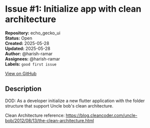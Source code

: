 # Issue #1: Initialize app with clean architecture

**Repository:** echo_gecko_ui  
**Status:** Open  
**Created:** 2025-05-28  
**Updated:** 2025-05-28  
**Author:** @harish-ramar  
**Assignees:** @harish-ramar  
**Labels:** `good first issue`  

[View on GitHub](https://github.com/Simtestlab/echo_gecko_ui/issues/1)

## Description

DOD: As a developer initialize a new flutter application with the folder structure that support Uncle bob's clean architecture.

Clean Architecture reference: https://blog.cleancoder.com/uncle-bob/2012/08/13/the-clean-architecture.html